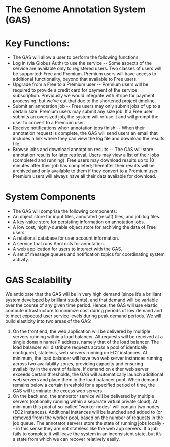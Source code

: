 # The Genome Annotation System (GAS)
# Key Functions:
- The GAS will allow a user to perform the following functions:
- Log in (via Globus Auth) to use the service -- Some aspects of the service are
available only to registered users. Two classes of users will be supported: Free and
Premium. Premium users will have access to additional functionality, beyond that
available to Free users. 
- Upgrade from a Free to a Premium user -- Premium users will be required to provide a
credit card for payment of the service subscription. Previously we would integrate with
Stripe for payment processing, but we’ve cut that due to the shortened project timeline.
- Submit an annotation job -- Free users may only submit jobs of up to a certain size.
Premium users may submit any size job. If a Free user submits an oversized job, the
system will refuse it and will prompt the user to convert to a Premium user.
- Receive notifications when annotation jobs finish -- When their annotation request is
complete, the GAS will send users an email that includes a link where they can view the
log file and download the results file.
- Browse jobs and download annotation results -- The GAS will store annotation
results for later retrieval. Users may view a list of their jobs (completed and running).
Free users may download results up to 10 minutes after their job has completed;
thereafter their results will be archived and only available to them if they convert to a
Premium user. Premium users will always have all their data available for download.
# System Components
- The GAS will comprise the following components:
- An object store for input files, annotated (result) files, and job log files.
- A key-value store for persisting information on annotation jobs.
- A low cost, highly-durable object store for archiving the data of Free users.
- A relational database for user account information.
- A service that runs AnnTools for annotation.
- A web application for users to interact with the GAS.
- A set of message queues and notification topics for coordinating system activity.
# GAS Scalability
We anticipate that the GAS will be in very high demand (since it’s a brilliant system developed
by brilliant students), and that demand will be variable over the course of any given time period.
Hence, the GAS will use elastic compute infrastructure to minimize cost during periods of low
demand and to meet expected user service levels during peak demand periods. We will build
elasticity into two areas of the GAS:
1. On the front end, the web application will be delivered by multiple servers running within
a load balancer. All requests will be received at a single domain name/IP address,
namely that of the load balancer. The load balancer will distribute requests across a pool
of identically configured, stateless, web servers running on EC2 instances. At minimum,
the load balancer will have two web server instances running across two availability
zones, providing capacity and ensuring availability in the event of failure. If demand on
either web server exceeds certain thresholds, the GAS will automatically launch
additional web servers and place them in the load balancer pool. When demand remains
below a certain threshold for a specified period of time, the GAS will terminate the
excess web servers.
2. On the back end, the annotator service will be delivered by multiple servers (optionally
running within a separate virtual private cloud). At minimum this pool of so-called “worker
nodes” will contain two nodes (EC2 instances). Additional instances will be launched and
added to (or removed from) the worker pool, based on the number of requests in the job
queue. The annotator servers store the state of running jobs locally -- in this sense they are not stateless like the web app servers.
If a job fails to complete it will leave the system in an inconsistent state, but it’s a state
from which we can recover relatively easily.


